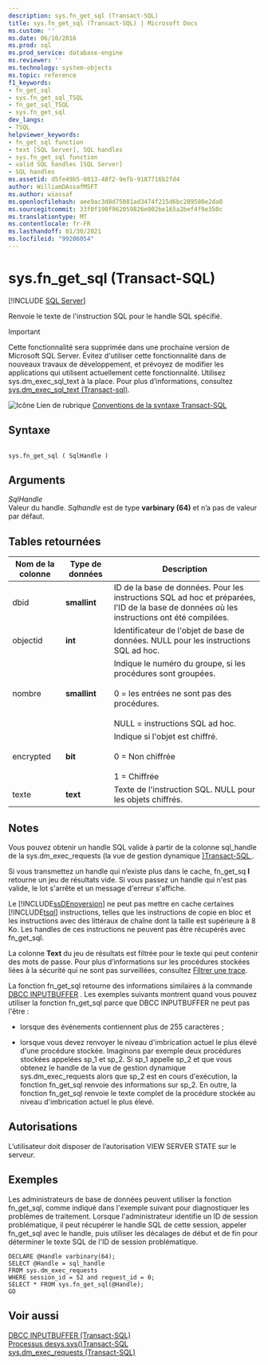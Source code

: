 ```yaml
---
description: sys.fn_get_sql (Transact-SQL)
title: sys.fn_get_sql (Transact-SQL) | Microsoft Docs
ms.custom: ''
ms.date: 06/10/2016
ms.prod: sql
ms.prod_service: database-engine
ms.reviewer: ''
ms.technology: system-objects
ms.topic: reference
f1_keywords:
- fn_get_sql
- sys.fn_get_sql_TSQL
- fn_get_sql_TSQL
- sys.fn_get_sql
dev_langs:
- TSQL
helpviewer_keywords:
- fn_get_sql function
- text [SQL Server], SQL handles
- sys.fn_get_sql function
- valid SQL handles [SQL Server]
- SQL handles
ms.assetid: d5fe49b5-0813-48f2-9efb-9187716b2fd4
author: WilliamDAssafMSFT
ms.author: wiassaf
ms.openlocfilehash: aee9ac3d8d75081ad3474f215d6bc289580e2da0
ms.sourcegitcommit: 33f0f190f962059826e002be165a2bef4f9e350c
ms.translationtype: MT
ms.contentlocale: fr-FR
ms.lasthandoff: 01/30/2021
ms.locfileid: "99206054"
---
```

# <a name="sysfn_get_sql-transact-sql"></a>sys.fn_get_sql (Transact-SQL)
[!INCLUDE [SQL Server](../../includes/applies-to-version/sqlserver.md)]

  Renvoie le texte de l'instruction SQL pour le handle SQL spécifié.  
  
> [!IMPORTANT]  
>  Cette fonctionnalité sera supprimée dans une prochaine version de Microsoft SQL Server. Évitez d'utiliser cette fonctionnalité dans de nouveaux travaux de développement, et prévoyez de modifier les applications qui utilisent actuellement cette fonctionnalité. Utilisez sys.dm_exec_sql_text à la place. Pour plus d’informations, consultez [sys.dm_exec_sql_text &#40;Transact-sql&#41;](../../relational-databases/system-dynamic-management-views/sys-dm-exec-sql-text-transact-sql.md).  
  
 
  
 ![Icône Lien de rubrique](../../database-engine/configure-windows/media/topic-link.gif "Icône du lien de rubrique") [Conventions de la syntaxe Transact-SQL](../../t-sql/language-elements/transact-sql-syntax-conventions-transact-sql.md)  
  
## <a name="syntax"></a>Syntaxe  
  
```  
  
sys.fn_get_sql ( SqlHandle )  
```  
  
## <a name="arguments"></a>Arguments  
 *SqlHandle*  
 Valeur du handle. *Sqlhandle* est de type **varbinary (64)** et n’a pas de valeur par défaut.  
  
## <a name="tables-returned"></a>Tables retournées  
  
|Nom de la colonne|Type de données|Description|  
|-----------------|---------------|-----------------|  
|dbid|**smallint**|ID de la base de données. Pour les instructions SQL ad hoc et préparées, l'ID de la base de données où les instructions ont été compilées.|  
|objectid|**int**|Identificateur de l'objet de base de données. NULL pour les instructions SQL ad hoc.|  
|nombre|**smallint**|Indique le numéro du groupe, si les procédures sont groupées.<br /><br /> 0 = les entrées ne sont pas des procédures.<br /><br /> NULL = instructions SQL ad hoc.|  
|encrypted|**bit**|Indique si l'objet est chiffré.<br /><br /> 0 = Non chiffrée<br /><br /> 1 = Chiffrée|  
|texte|**text**|Texte de l'instruction SQL. NULL pour les objets chiffrés.|  
  
## <a name="remarks"></a>Notes  
 Vous pouvez obtenir un handle SQL valide à partir de la colonne sql_handle de la sys.dm_exec_requests &#40;la vue de gestion dynamique [&#41;Transact-SQL ](../../relational-databases/system-dynamic-management-views/sys-dm-exec-requests-transact-sql.md) .  
  
 Si vous transmettez un handle qui n’existe plus dans le cache, fn_get_sq **l** retourne un jeu de résultats vide. Si vous passez un handle qui n'est pas valide, le lot s'arrête et un message d'erreur s'affiche.  
  
 Le [!INCLUDE[ssDEnoversion](../../includes/ssdenoversion-md.md)] ne peut pas mettre en cache certaines [!INCLUDE[tsql](../../includes/tsql-md.md)] instructions, telles que les instructions de copie en bloc et les instructions avec des littéraux de chaîne dont la taille est supérieure à 8 Ko. Les handles de ces instructions ne peuvent pas être récupérés avec fn_get_sql.  
  
 La colonne **Text** du jeu de résultats est filtrée pour le texte qui peut contenir des mots de passe. Pour plus d’informations sur les procédures stockées liées à la sécurité qui ne sont pas surveillées, consultez [Filtrer une trace](../../relational-databases/sql-trace/filter-a-trace.md).  
  
 La fonction fn_get_sql retourne des informations similaires à la commande [DBCC INPUTBUFFER](../../t-sql/database-console-commands/dbcc-inputbuffer-transact-sql.md) . Les exemples suivants montrent quand vous pouvez utiliser la fonction fn_get_sql parce que DBCC INPUTBUFFER ne peut pas l'être :  
  
-   lorsque des événements contiennent plus de 255 caractères ;  
  
-   lorsque vous devez renvoyer le niveau d'imbrication actuel le plus élevé d'une procédure stockée. Imaginons par exemple deux procédures stockées appelées sp_1 et sp_2. Si sp_1 appelle sp_2 et que vous obtenez le handle de la vue de gestion dynamique sys.dm_exec_requests alors que sp_2 est en cours d'exécution, la fonction fn_get_sql renvoie des informations sur sp_2. En outre, la fonction fn_get_sql renvoie le texte complet de la procédure stockée au niveau d'imbrication actuel le plus élevé.  
  
## <a name="permissions"></a>Autorisations  
 L’utilisateur doit disposer de l’autorisation VIEW SERVER STATE sur le serveur.  
  
## <a name="examples"></a>Exemples  
 Les administrateurs de base de données peuvent utiliser la fonction fn_get_sql, comme indiqué dans l'exemple suivant pour diagnostiquer les problèmes de traitement. Lorsque l'administrateur identifie un ID de session problématique, il peut récupérer le handle SQL de cette session, appeler fn_get_sql avec le handle, puis utiliser les décalages de début et de fin pour déterminer le texte SQL de l'ID de session problématique.  
  
```  
DECLARE @Handle varbinary(64);  
SELECT @Handle = sql_handle   
FROM sys.dm_exec_requests   
WHERE session_id = 52 and request_id = 0;  
SELECT * FROM sys.fn_get_sql(@Handle);  
GO  
```  
  
## <a name="see-also"></a>Voir aussi  
 [DBCC INPUTBUFFER &#40;Transact-SQL&#41;](../../t-sql/database-console-commands/dbcc-inputbuffer-transact-sql.md)   
 [ Processus desys.sys&#40;&#41;Transact-SQL ](../../relational-databases/system-compatibility-views/sys-sysprocesses-transact-sql.md)   
 [sys.dm_exec_requests &#40;Transact-SQL&#41;](../../relational-databases/system-dynamic-management-views/sys-dm-exec-requests-transact-sql.md)  
  
  

